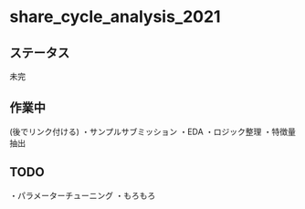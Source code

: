 # share_cycle_analysis_2021

##  ステータス
未完

## 作業中
(後でリンク付ける)
・サンプルサブミッション
・EDA
・ロジック整理
・特徴量抽出

## TODO
・パラメーターチューニング
・もろもろ
